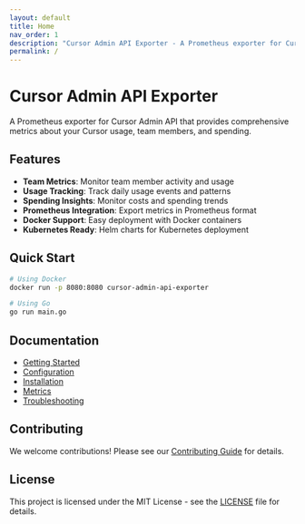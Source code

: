 ```yaml
---
layout: default
title: Home
nav_order: 1
description: "Cursor Admin API Exporter - A Prometheus exporter for Cursor Admin API"
permalink: /
---
```


# Cursor Admin API Exporter

A Prometheus exporter for Cursor Admin API that provides comprehensive metrics about your Cursor usage, team members, and spending.

## Features

- **Team Metrics**: Monitor team member activity and usage
- **Usage Tracking**: Track daily usage events and patterns
- **Spending Insights**: Monitor costs and spending trends
- **Prometheus Integration**: Export metrics in Prometheus format
- **Docker Support**: Easy deployment with Docker containers
- **Kubernetes Ready**: Helm charts for Kubernetes deployment

## Quick Start

```bash
# Using Docker
docker run -p 8080:8080 cursor-admin-api-exporter

# Using Go
go run main.go
```

## Documentation

- [Getting Started](getting-started.md)
- [Configuration](configuration.md)
- [Installation](installation/)
- [Metrics](metrics.md)
- [Troubleshooting](troubleshooting.md)

## Contributing

We welcome contributions! Please see our [Contributing Guide](../CONTRIBUTING.md) for details.

## License

This project is licensed under the MIT License - see the [LICENSE](../LICENSE) file for details.